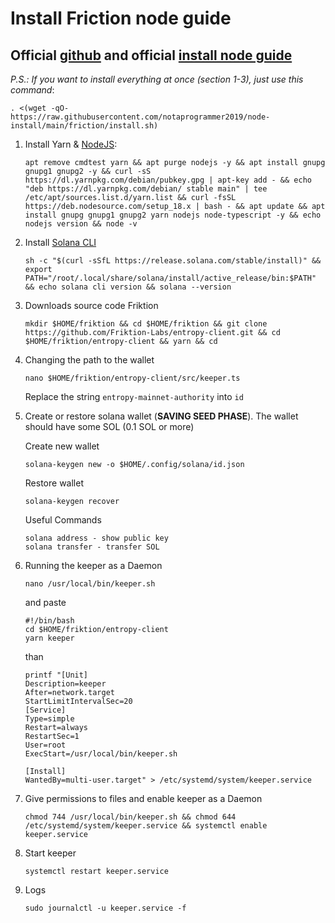 # Install Friction node guide

Official [github](https://github.com/Friktion-Labs) and official [install node guide](https://gist.github.com/bradenkeith/528901a7067645a65bf3f16aefed0126)
-
  _P.S.: If you want to install everything at once (section 1-3), just use this command_:

    . <(wget -qO- https://raw.githubusercontent.com/notaprogrammer2019/node-install/main/friction/install.sh)

1. Install Yarn & [NodeJS](https://github.com/nodesource/distributions#debinstall):

       apt remove cmdtest yarn && apt purge nodejs -y && apt install gnupg gnupg1 gnupg2 -y && curl -sS https://dl.yarnpkg.com/debian/pubkey.gpg | apt-key add - && echo "deb https://dl.yarnpkg.com/debian/ stable main" | tee /etc/apt/sources.list.d/yarn.list && curl -fsSL https://deb.nodesource.com/setup_18.x | bash - && apt update && apt install gnupg gnupg1 gnupg2 yarn nodejs node-typescript -y && echo nodejs version && node -v

2. Install [Solana CLI](https://docs.solana.com/wallet-guide)

       sh -c "$(curl -sSfL https://release.solana.com/stable/install)" && export PATH="/root/.local/share/solana/install/active_release/bin:$PATH" && echo solana cli version && solana --version

3. Downloads source code Friktion

       mkdir $HOME/friktion && cd $HOME/friktion && git clone https://github.com/Friktion-Labs/entropy-client.git && cd $HOME/friktion/entropy-client && yarn && cd

4. Changing the path to the wallet

       nano $HOME/friktion/entropy-client/src/keeper.ts
      Replace the string  `entropy-mainnet-authority` into `id`
      
5. Create or restore solana wallet (**SAVING SEED PHASE**). The wallet should have some SOL (0.1 SOL or more)

    Create new wallet

       solana-keygen new -o $HOME/.config/solana/id.json
       
    Restore wallet
    
       solana-keygen recover
       
    Useful Commands
       
       solana address - show public key
       solana transfer - transfer SOL

6. Running the keeper as a Daemon

       nano /usr/local/bin/keeper.sh
      and paste
       
       #!/bin/bash
       cd $HOME/friktion/entropy-client
       yarn keeper
      than
      
       printf "[Unit]
       Description=keeper
       After=network.target
       StartLimitIntervalSec=20
       [Service]
       Type=simple
       Restart=always
       RestartSec=1
       User=root
       ExecStart=/usr/local/bin/keeper.sh
       
       [Install]
       WantedBy=multi-user.target" > /etc/systemd/system/keeper.service
7. Give permissions to files and enable keeper as a Daemon

       chmod 744 /usr/local/bin/keeper.sh && chmod 644 /etc/systemd/system/keeper.service && systemctl enable keeper.service

8. Start keeper

       systemctl restart keeper.service
9. Logs

       sudo journalctl -u keeper.service -f

